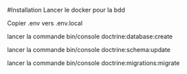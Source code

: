 #Installation
Lancer le docker pour la bdd

Copier .env vers .env.local

lancer la commande bin/console doctrine:database:create

lancer la commande bin/console doctrine:schema:update

lancer la commande bin/console doctrine:migrations:migrate
